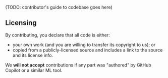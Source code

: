 (TODO: contributor's guide to codebase goes here)

## Licensing
[//]: # "Changing this section? Don't forget to update the modification date in the PR template!"

By contributing, you declare that all code is either:
- your own work (and you are willing to transfer its copyright to us); or
- copied from a publicly-licensed source and includes a link to the source and its license info.

We **will not accept** contributions if any part was "authored" by GitHub Copilot or a similar ML tool.
